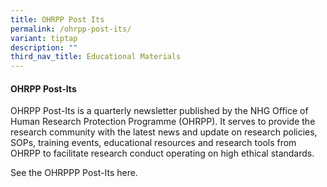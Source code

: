 ```yaml
---
title: OHRPP Post Its
permalink: /ohrpp-post-its/
variant: tiptap
description: ""
third_nav_title: Educational Materials
---
```

<h4><strong>OHRPP Post-Its</strong></h4>
<p>OHRPP Post-Its is a quarterly newsletter published by the NHG Office of
Human Research Protection Programme (OHRPP). It serves to provide the research
community with the latest news and update on research policies, SOPs, training
events, educational resources and research tools from OHRPP to facilitate
research conduct operating on high ethical standards.</p>
<p>See the OHRPPP Post-Its here.</p>
<p></p>
<h4></h4>
<p></p>
<h4></h4>
<p></p>
<p></p>
<p></p>